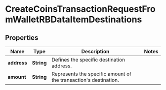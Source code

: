

# CreateCoinsTransactionRequestFromWalletRBDataItemDestinations


## Properties

Name | Type | Description | Notes
------------ | ------------- | ------------- | -------------
**address** | **String** | Defines the specific destination address. | 
**amount** | **String** | Represents the specific amount of the transaction&#39;s destination. | 



